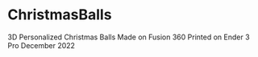 # ChristmasBalls
 3D Personalized Christmas Balls
Made on Fusion 360
Printed on Ender 3 Pro
December 2022
